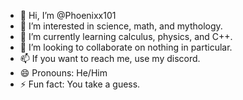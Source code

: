 - 👋 Hi, I’m @Phoenixx101
- 👀 I’m interested in science, math, and mythology.
- 🌱 I’m currently learning calculus, physics, and C++.
- 💞️ I’m looking to collaborate on nothing in particular.
- 📫 If you want to reach me, use my discord.
- 😄 Pronouns: He/Him
- ⚡ Fun fact: You take a guess.

<!---
Phoenixx101/Phoenixx101 is a ✨ special ✨ repository because its `README.md` (this file) appears on your GitHub profile.
You can click the Preview link to take a look at your changes.
--->
